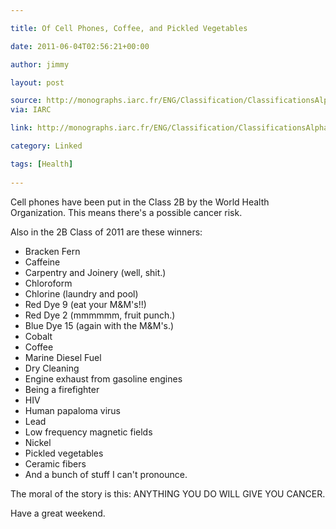 ```yaml
---

title: Of Cell Phones, Coffee, and Pickled Vegetables

date: 2011-06-04T02:56:21+00:00

author: jimmy

layout: post

source: http://monographs.iarc.fr/ENG/Classification/ClassificationsAlphaOrder.pdf
via: IARC

link: http://monographs.iarc.fr/ENG/Classification/ClassificationsAlphaOrder.pdf

category: Linked

tags: [Health]
  
---
```


  
Cell phones have been put in the Class 2B by the World Health Organization. This means there's a possible cancer risk.
  
Also in the 2B Class of 2011 are these winners:
  <!-- more --> 
  
  <ul>
    <li>
      Bracken Fern
    </li>
    <li>
      Caffeine
    </li>
    <li>
      Carpentry and Joinery (well, shit.)
    </li>
    <li>
      Chloroform
    </li>
    <li>
      Chlorine (laundry and pool)
    </li>
    <li>
      Red Dye 9 (eat your M&M's!!)
    </li>
    <li>
      Red Dye 2 (mmmmmm, fruit punch.)
    </li>
    <li>
      Blue Dye 15 (again with the M&M's.)
    </li>
    <li>
      Cobalt
    </li>
    <li>
      Coffee
    </li>
    <li>
      Marine Diesel Fuel
    </li>
    <li>
      Dry Cleaning
    </li>
    <li>
      Engine exhaust from gasoline engines
    </li>
    <li>
      Being a firefighter
    </li>
    <li>
      HIV
    </li>
    <li>
      Human papaloma virus
    </li>
    <li>
      Lead
    </li>
    <li>
      Low frequency magnetic fields
    </li>
    <li>
      Nickel
    </li>
    <li>
      Pickled vegetables
    </li>
    <li>
      Ceramic fibers
    </li>
    <li>
      And a bunch of stuff I can't pronounce.
    </li>
  </ul>
  
The moral of the story is this: ANYTHING YOU DO WILL GIVE YOU CANCER.
  
Have a great weekend.

  
